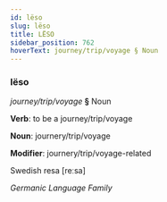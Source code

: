 ```yaml
---
id: lëso
slug: lëso
title: LËSO
sidebar_position: 762
hoverText: journey/trip/voyage § Noun
---
```


### lëso

*journey/trip/voyage* **§** Noun

**Verb**: to be a journey/trip/voyage

**Noun**: journery/trip/voyage

**Modifier**: journery/trip/voyage-related

Swedish resa [reːsa]

*Germanic Language Family*